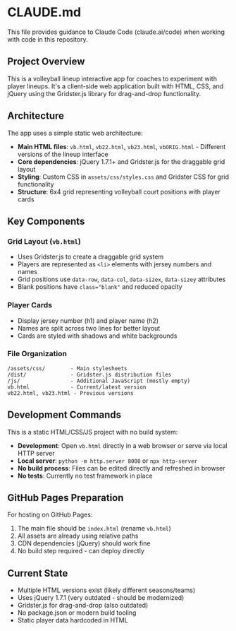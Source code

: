 # CLAUDE.md

This file provides guidance to Claude Code (claude.ai/code) when working with code in this repository.

## Project Overview

This is a volleyball lineup interactive app for coaches to experiment with player lineups. It's a client-side web application built with HTML, CSS, and jQuery using the Gridster.js library for drag-and-drop functionality.

## Architecture

The app uses a simple static web architecture:

- **Main HTML files**: `vb.html`, `vb22.html`, `vb23.html`, `vbORIG.html` - Different versions of the lineup interface
- **Core dependencies**: jQuery 1.7.1+ and Gridster.js for the draggable grid layout
- **Styling**: Custom CSS in `assets/css/styles.css` and Gridster CSS for grid functionality
- **Structure**: 6x4 grid representing volleyball court positions with player cards

## Key Components

### Grid Layout (`vb.html`)
- Uses Gridster.js to create a draggable grid system
- Players are represented as `<li>` elements with jersey numbers and names
- Grid positions use `data-row`, `data-col`, `data-sizex`, `data-sizey` attributes
- Blank positions have `class="blank"` and reduced opacity

### Player Cards
- Display jersey number (h1) and player name (h2)
- Names are split across two lines for better layout
- Cards are styled with shadows and white backgrounds

### File Organization
```
/assets/css/        - Main stylesheets
/dist/              - Gridster.js distribution files
/js/                - Additional JavaScript (mostly empty)
vb.html             - Current/latest version
vb22.html, vb23.html - Previous versions
```

## Development Commands

This is a static HTML/CSS/JS project with no build system:

- **Development**: Open `vb.html` directly in a web browser or serve via local HTTP server
- **Local server**: `python -m http.server 8000` or `npx http-server`
- **No build process**: Files can be edited directly and refreshed in browser
- **No tests**: Currently no test framework in place

## GitHub Pages Preparation

For hosting on GitHub Pages:

1. The main file should be `index.html` (rename `vb.html`)
2. All assets are already using relative paths
3. CDN dependencies (jQuery) should work fine
4. No build step required - can deploy directly

## Current State

- Multiple HTML versions exist (likely different seasons/teams)
- Uses jQuery 1.7.1 (very outdated - should be modernized)
- Gridster.js for drag-and-drop (also outdated)
- No package.json or modern build tooling
- Static player data hardcoded in HTML